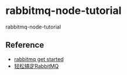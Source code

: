# rabbitmq-node-tutorial
rabbitmq-node-tutorial

## Reference
* [rabbitmq get started](https://www.rabbitmq.com/getstarted.html)
* [轻松搞定RabbitMQ](http://blog.csdn.net/column/details/rabbitmq-arron.html)